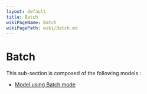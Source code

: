 ```yaml
---
layout: default
title: Batch
wikiPageName: Batch
wikiPagePath: wiki/Batch.md
---
```


# Batch

This sub-section is composed of the following models :

* [ Model using Batch mode](references#BatchBatch)

